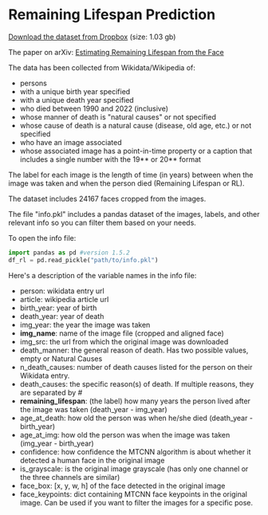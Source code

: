 # Remaining Lifespan Prediction 

[Download the dataset from Dropbox](https://www.dropbox.com/s/qn4y16p52a2gn2w/remaining-lifespan-data.zip?dl=0) (size: 1.03 gb)

The paper on arXiv: [Estimating Remaining Lifespan from the Face](https://arxiv.org/abs/2301.08229)

The data has been collected from Wikidata/Wikipedia of:
- persons
- with a unique birth year specified
- with a unique death year specified
- who died between 1990 and 2022 (inclusive)
- whose manner of death is "natural causes" or not specified
- whose cause of death is a natural cause (disease, old age, etc.) or not specified
- who have an image associated
- whose associated image has a point-in-time property or a caption that includes a single number with the 19** or 20** format

The label for each image is the length of time (in years) between when the image was taken and when the person died (Remaining Lifespan or RL).

The dataset includes 24167 faces cropped from the images.

The file "info.pkl" includes a pandas dataset of the images, labels, and other relevant info so you can filter them based on your needs. 

To open the info file:
```python
import pandas as pd #version 1.5.2
df_rl = pd.read_pickle("path/to/info.pkl")
```

Here's a description of the variable names in the info file:
- person: wikidata entry url
- article: wikipedia article url
- birth_year: year of birth
- death_year: year of death
- img_year: the year the image was taken
- **img_name**: name of the image file (cropped and aligned face)
- img_src: the url from which the original image was downloaded
- death_manner: the general reason of death. Has two possible values, empty or Natural Causes
- n_death_causes: number of death causes listed for the person on their Wikidata entry. 
- death_causes: the specific reason(s) of death. If multiple reasons, they are separated by _#_
- **remaining_lifespan**: (the label) how many years the person lived after the image was taken (death_year - img_year)
- age_at_death: how old the person was when he/she died (death_year - birth_year)
- age_at_img: how old the person was when the image was taken (img_year - birth_year)
- confidence: how confidence the MTCNN algorithm is about whether it detected a human face in the original image
- is_grayscale: is the original image grayscale (has only one channel or the three channels are similar)
- face_box: [x, y, w, h] of the face detected in the original image
- face_keypoints: dict containing MTCNN face keypoints in the original image. Can be used if you want to filter the images for a specific pose.
